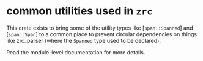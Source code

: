 # common utilities used in `zrc`

This crate exists to bring some of the utility types like [`span::Spanned`] and [`span::Span`] to
a common place to prevent circular dependencies on things like zrc_parser (where the `Spanned`
type used to be declared).

Read the module-level documentation for more details.
